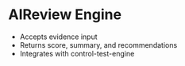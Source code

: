 ﻿# AIReview Engine
- Accepts evidence input
- Returns score, summary, and recommendations
- Integrates with control-test-engine
